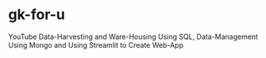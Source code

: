 # gk-for-u
YouTube Data-Harvesting and Ware-Housing Using SQL, Data-Management Using Mongo and Using Streamlit to Create Web-App 
